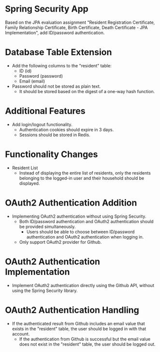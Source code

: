 # Spring Security App
Based on the JPA evaluation assignment "Resident Registration Certificate, Family Relationship Certificate, Birth Certificate, Death Certificate - JPA Implementation", add ID/password authentication.

# Database Table Extension
- Add the following columns to the "resident" table:
  - ID (id)
  - Password (password)
  - Email (email)
- Password should not be stored as plain text.
  - It should be stored based on the digest of a one-way hash function.

# Additional Features
- Add login/logout functionality.
  - Authentication cookies should expire in 3 days.
  - Sessions should be stored in Redis.

# Functionality Changes
- Resident List
  - Instead of displaying the entire list of residents, only the residents belonging to the logged-in user and    their household should be displayed.

# OAuth2 Authentication Addition
- Implementing OAuth2 authentication without using Spring Security.
  - Both ID/password authentication and OAuth2 authentication should be provided simultaneously.
    - Users should be able to choose between ID/password authentication and OAuth2 authentication when logging in.
  - Only support OAuth2 provider for Github.

# OAuth2 Authentication Implementation
- Implement OAuth2 authentication directly using the Github API, without using the Spring Security library.

# OAuth2 Authentication Handling
- If the authenticated result from Github includes an email value that exists in the "resident" table, the user should be logged in with that account.
  - If the authentication from Github is successful but the email value does not exist in the "resident" table, the user should be logged out.
